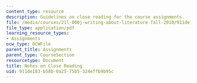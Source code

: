```yaml
---
content_type: resource
description: Guidelines on close reading for the course assignments.
file: /media/courses/21l-000j-writing-about-literature-fall-2010/911de183b58b0a2575b5324effb9b95c_MIT21L_000JF10_assn01.pdf
file_type: application/pdf
learning_resource_types:
- Assignments
ocw_type: OCWFile
parent_title: Assignments
parent_type: CourseSection
resourcetype: Document
title: Notes on Close Reading
uid: 911de183-b58b-0a25-75b5-324effb9b95c
---
```

